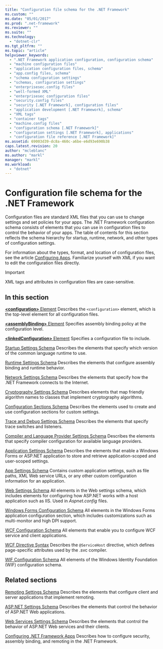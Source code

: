 ```yaml
---
title: "Configuration file schema for the .NET Framework"
ms.custom: ""
ms.date: "05/01/2017"
ms.prod: ".net-framework"
ms.reviewer: ""
ms.suite: ""
ms.technology: 
  - "dotnet-clr"
ms.tgt_pltfrm: ""
ms.topic: "article"
helpviewer_keywords: 
  - ".NET Framework application configuration, configuration schema"
  - "machine configuration files"
  - "application configuration files, schema"
  - "app.config files, schema"
  - "schema configuration settings"
  - "schemas, configuration settings"
  - "enterprisesec.config files"
  - "well-formed XML"
  - "enterprisesec configuration files"
  - "security.config files"
  - "security [.NET Framework], configuration files"
  - "application development [.NET Framework], schema"
  - "XML tags"
  - "container tags"
  - "machine.config files"
  - "configuration schema [.NET Framework]"
  - "configuration settings [.NET Framework], applications"
  - "configuration file reference [.NET Framework]"
ms.assetid: 69003d39-dc8a-460c-a6be-e6d93e690b38
caps.latest.revision: 20
author: "mcleblanc"
ms.author: "markl"
manager: "markl"
ms.workload: 
  - "dotnet"
---
```


# Configuration file schema for the .NET Framework

Configuration files are standard XML files that you can use to change settings and set policies for your apps. The .NET Framework configuration schema consists of elements that you can use in configuration files to control the behavior of your apps. The table of contents for this section reflects the schema hierarchy for startup, runtime, network, and other types of configuration settings.

For information about the types, format, and location of configuration files, see the article [Configuring Apps](~/docs/framework/configure-apps/index.md). Familiarize yourself with XML if you want to edit the configuration files directly.

> [!IMPORTANT]
> XML tags and attributes in configuration files are case-sensitive.

## In this section

[**\<configuration>** Element](~/docs/framework/configure-apps/file-schema/configuration-element.md)
Describes the `<configuration>` element, which is the top-level element for all configuration files.

[**\<assemblyBinding>** Element](~/docs/framework/configure-apps/file-schema/assemblybinding-element-for-configuration.md)
Specifies assembly binding policy at the configuration level.

[**\<linkedConfiguration>** Element](~/docs/framework/configure-apps/file-schema/linkedconfiguration-element.md)
Specifies a configuration file to include.

[Startup Settings Schema](~/docs/framework/configure-apps/file-schema/startup/index.md)
Describes the elements that specify which version of the common language runtime to use.

[Runtime Settings Schema](~/docs/framework/configure-apps/file-schema/runtime/index.md)
Describes the elements that configure assembly binding and runtime behavior.

[Network Settings Schema](~/docs/framework/configure-apps/file-schema/network/index.md)
Describes the elements that specify how the .NET Framework connects to the Internet.

[Cryptography Settings Schema](~/docs/framework/configure-apps/file-schema/cryptography/index.md)
Describes elements that map friendly algorithm names to classes that implement cryptography algorithms.

[Configuration Sections Schema](~/docs/framework/configure-apps/file-schema/configuration-sections-schema.md)
Describes the elements used to create and use configuration sections for custom settings.

[Trace and Debug Settings Schema](~/docs/framework/configure-apps/file-schema/trace-debug/index.md)
Describes the elements that specify trace switches and listeners.

[Compiler and Language Provider Settings Schema](~/docs/framework/configure-apps/file-schema/compiler/index.md)
Describes the elements that specify compiler configuration for available language providers.

[Application Settings Schema](~/docs/framework/configure-apps/file-schema/application-settings-schema.md)
Describes the elements that enable a Windows Forms or ASP.NET application to store and retrieve application-scoped and user-scoped settings.

[App Settings Schema](~/docs/framework/configure-apps/file-schema/appsettings/index.md)
Contains custom application settings, such as file paths, XML Web service URLs, or any other custom configuration information for an application.

[Web Settings Schema](~/docs/framework/configure-apps/file-schema/web/index.md)
All elements in the Web settings schema, which includes elements for configuring how ASP.NET works with a host application such as IIS. Used in *Aspnet.config* files.

[Windows Forms Configuration Schema](winforms/index.md)
All elements in the Windows Forms application configuration section, which includes customizations such as multi-monitor and high DPI support.

[WCF Configuration Schema](~/docs/framework/configure-apps/file-schema/wcf/index.md)
All elements that enable you to configure WCF service and client applications.

[WCF Directive Syntax](~/docs/framework/configure-apps/file-schema/wcf-directive/index.md)
Describes the `@ServiceHost` directive, which defines page-specific attributes used by the .svc compiler.

[WIF Configuration Schema](windows-identity-foundation/index.md)
All elements of the Windows Identity Foundation (WIF) configuration schema.

## Related sections

[Remoting Settings Schema](http://msdn.microsoft.com/library/dc2d1e62-9af7-4ca1-99fd-98b93bb4db9e)
Describes the elements that configure client and server applications that implement remoting.

[ASP.NET Settings Schema](http://msdn.microsoft.com/library/b5ysx397\(v=vs.100\).aspx)
Describes the elements that control the behavior of ASP.NET Web applications.

[Web Services Settings Schema](http://msdn.microsoft.com/library/f84d6d55-1add-4eb7-ae46-33df5833ea2e)
Describes the elements that control the behavior of ASP.NET Web services and their clients.

[Configuring .NET Framework Apps](http://msdn.microsoft.com/library/d789b592-fcb5-4e3d-8ac9-e0299adaaa42)
Describes how to configure security, assembly binding, and remoting in the .NET Framework.
